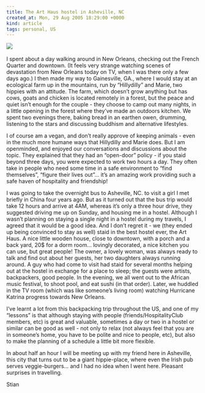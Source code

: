 ```yaml
---
title: The Art Haus hostel in Asheville, NC
created_at: Mon, 29 Aug 2005 18:29:00 +0000
kind: article
tags: personal, US
---
```


![](http://www.feelfreefarmproject.org/campinout.jpg)\
 \
 I spent about a day walking around in New Orleans, checking out the
French Quarter and downtown. (It feels very strange watching scenes of
devastation from New Orleans today on TV, when I was there only a few
days ago.) I then made my way to Gainesville, GA., where I would stay at
an ecological farm up in the mountains, run by “Hillydilly” and Marie,
two hippies with an attitude. The farm, which doesn’t grow anything but
has cows, goats and chicken is located remotely in a forest, but the
peace and quiet isn’t enough for the couple - they choose to camp out
many nights, in a little opening in the forest where they’ve made an
outdoors kitchen. We spent two evenings there, baking bread in an
earthen owen, drumming, listening to the stars and discussing buddhism
and alternative lifestyles.

I of course am a vegan, and don’t really approve of keeping animals -
even in the much more humane ways that Hillydilly and Marie does. But I
am openminded, and enjoyed our conversations and discussions about the
topic. They explained that they had an “open-door” policy - if you staid
beyond three days, you were expected to work two hours a day. They often
take in people who need some time in a safe environment to “find
themselves”, “figure their lives out”… it’s an amazing work providing
such a safe haven of hospitality and friendship!

I was going to take the overnight bus to Asheville, NC. to visit a girl
I met briefly in China four years ago. But as it turned out that the bus
trip would take 12 hours and arrive at 4AM, whereas it’s only a three
hour drive, they suggested driving me up on Sunday, and housing me in a
hostel. Although I wasn’t planning on staying a single night in a hostel
during my travels, I agreed that it would be a good idea. And I don’t
regret it - we (they ended up being convinced to stay as well) staid in
the best hostel ever, the Art Haus. A nice little wooden house, close to
downtown, with a porch and a back yard, 20\$ for a dorm room… lovingly
decorated, a nice kitchen you can use, but great people! The owner, a
lovely woman, was always ready to talk and find out about her guests,
her two daughters always running around. A guy who had come to visit had
staid for several months helping out at the hostel in exchange for a
place to sleep; the guests were artists, backpackers, good people. In
the evening, we all went out to the African music festival, to shoot
pool, and eat sushi (in that order). Later, we huddled in the TV room
(which was like someone’s living room) watching Hurricane Katrina
progress towards New Orleans.

I’ve learnt a lot from this backpacking trip throughout the US, and one
of my “lessons” is that although staying with people
(friends/HospitalityClub members, etc) is great and valuable, sometimes
a day or two in a hostel or similar can be good as well - not only to
relax (not always feel that you are in someone’s home, you have to be
polite and nice to people, etc), but also to make the planning of a
schedule a little bit more flexible.

In about half an hour I will be meeting up with my friend here in
Asheville, this city that turns out to be a giant hippie-place, where
even the Irish pub serves veggie-burgers… and I had no idea when I went
here. Pleasant surprises in travelling.

Stian
